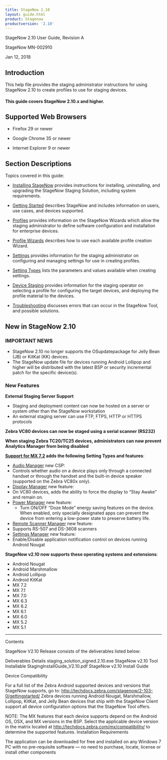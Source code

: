 ```yaml
---
title: StageNow 2.10
layout: guide.html
product: Stagenow
productversion: '2.10'
---
```


StageNow 2.10 User Guide, Revision A

StageNow MN-002910 

Jan 12, 2018


## Introduction
This help file provides the staging administrator instructions for using StageNow 2.10 to create profiles to use for staging devices.

#### This guide covers StageNow 2.10.x and higher. 

## Supported Web Browsers

* Firefox 29 or newer

* Google Chrome 35 or newer 

* Internet Explorer 9 or newer

## Section Descriptions
Topics covered in this guide:

* [Installing StageNow](../installing) provides instructions for installing, uninstalling, and upgrading the StageNow Staging Solution, including system requirements.

* [Getting Started](../gettingstarted) describes StageNow and includes information on users, use cases, and devices supported.

* [Profiles](../stagingprofiles) provides information on the StageNow Wizards which allow the staging administrator to define software configuration and installation for enterprise devices.

* [Profile Wizards](../ProfileWizards) describes how to use each available profile creation Wizard.

* [Settings](../settingconfig) provides information for the staging administrator on configuring and managing settings for use in creating profiles.

* [Setting Types](../CSPreference) lists the parameters and values available when creating settings.

* [Device Staging](../stageclient) provides information for the staging operator on selecting a profile for configuring the target devices, and deploying the profile material to the devices.

* [Troubleshooting](../troubleshooting) discusses errors that can occur in the StageNow Tool, and possible solutions.

## New in StageNow 2.10

### IMPORTANT NEWS 

* StageNow 2.10 no longer supports the OSupdatepackage for Jelly Bean (JB) or KitKat (KK) devices.
* The StageNow update file for devices running Android Lollipop and higher will be distributed with the latest BSP or security incremental patch for the specific device(s). 

### New Features

**External Staging Server Support**
* Staging and deployment content can now be hosted on a server or system other than the StageNow workstation
* An external staging server can use FTP, FTPS, HTTP or HTTPS protocols 

**Zebra VC80 devices can now be staged using a serial scanner (RS232)**

**When staging Zebra TC20/TC25 devices, administrators can now prevent Analytics Manager from being disabled**

**[Support for MX 7.2](../stagingprofiles/#mx6xselection) adds the following Setting Types and features**:
* [Audio Manager](../csp/audiomgr) new CSP:
 * Controls whether audio on a device plays only through a connected handset or through the handset and the built-in device speaker (supported on the Zebra VC80x only).
* [Display Manager](../csp/display) new feature:
 * On VC80 devices, adds the ability to force the display to “Stay Awake” and remain on.
* [Power Manager](../csp/power) new feature:
	* Turn ON/OFF “Doze Mode” energy saving features on the device. When enabled, only specially designated apps can prevent the device from entering a low-power state to preserve battery life. 
* [Remote Scanner Manager](../csp/rsm) new feature:
 * Supports RS-507 and DS-3608 scanners
* [Settings Manager](../csp/settingsmgr) new feature:
 * Enable/Disable application notification control on devices running Android Nougat

**StageNow v2.10 now supports these operating systems and extensions**: 

* Android Nougat
* Android Marshmallow
* Android Lollipop
* Android KitKat
* MX 7.2
* MX 7.1
* MX 7.0
* MX 6.3
* MX 6.2
* MX 6.1
* MX 6.0
* MX 5.2
* MX 5.1

-----

Contents
 
StageNow V2.10 Release consists of the deliverables listed below:
  
Deliverables
Details
staging_solution_signed.2.10.exe
StageNow v2.10 Tool Installable 
StagingInstallGuide_V2.10.pdf
StageNow v2.10 Install Guide 

Device Compatibility
 
For a full list of the Zebra Android supported devices and versions that StageNow supports, go to:
http://techdocs.zebra.com/stagenow/2-103-0/gettingstarted/
Zebra devices running Android Nougat, Marshmallow, Lollipop, KitKat, and Jelly Bean devices that ship with the StageNow Client support all device configuration options that the StageNow Tool offers.

NOTE: The MX features that each device supports depend on the Android OS, OSX, and MX versions in the BSP. Select the applicable device version in the matrix located at http://techdocs.zebra.com/mx/compatibility/ to determine the supported features.
Installation Requirements
 
The application can be downloaded for free and installed on any Windows 7 PC with no pre-requisite software — no need to purchase, locate, license or install other components

